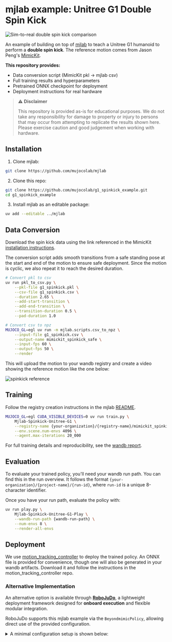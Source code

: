# mjlab example: Unitree G1 Double Spin Kick

![Sim-to-real double spin kick comparison](assets/teaser.gif)

An example of building on top of [mjlab](https://github.com/mujocolab/mjlab) to teach a Unitree G1 humanoid to perform a **double spin kick**. The reference motion comes from Jason Peng's [MimicKit](https://github.com/xbpeng/MimicKit).

**This repository provides:**
- Data conversion script (MimicKit pkl → mjlab csv)
- Full training results and hyperparameters
- Pretrained ONNX checkpoint for deployment
- Deployment instructions for real hardware

> ⚠️ **Disclaimer**
>
> This repository is provided as-is for educational purposes. We do not take any responsibility for damage to property or injury to persons that may occur from attempting to replicate the results shown here. Please exercise caution and good judgement when working with hardware.

## Installation

1. Clone mjlab:

```bash
git clone https://github.com/mujocolab/mjlab
```

2. Clone this repo:

```bash
git clone https://github.com/mujocolab/g1_spinkick_example.git
cd g1_spinkick_example
```

3. Install mjlab as an editable package:

```bash
uv add --editable ../mjlab
```

## Data Conversion

Download the spin kick data using the link referenced in the MimicKit [installation instructions](https://github.com/xbpeng/MimicKit?tab=readme-ov-file#installation).

The conversion script adds smooth transitions from a safe standing pose at the start and end of the motion to ensure safe deployment. Since the motion is cyclic, we also repeat it to reach the desired duration.

```bash
# Convert pkl to csv
uv run pkl_to_csv.py \
    --pkl-file g1_spinkick.pkl \
    --csv-file g1_spinkick.csv \
    --duration 2.65 \
    --add-start-transition \
    --add-end-transition \
    --transition-duration 0.5 \
    --pad-duration 1.0

# Convert csv to npz
MUJOCO_GL=egl uv run -m mjlab.scripts.csv_to_npz \
    --input-file g1_spinkick.csv \
    --output-name mimickit_spinkick_safe \
    --input-fps 60 \
    --output-fps 50 \
    --render
```

This will upload the motion to your wandb registry and create a video showing the reference motion like the one below:

![spinkick reference](assets/motion.gif)

## Training

Follow the registry creation instructions in the mjlab [README](https://github.com/mujocolab/mjlab?tab=readme-ov-file#2-motion-imitation).

```bash
MUJOCO_GL=egl CUDA_VISIBLE_DEVICES=0 uv run train.py \
    Mjlab-Spinkick-Unitree-G1 \
    --registry-name {your-organization}/{registry-name}/mimickit_spinkick_safe \
    --env.scene.num-envs 4096 \
    --agent.max-iterations 20_000
```

For full training details and reproducibility, see the [wandb report](https://api.wandb.ai/links/gcbc_researchers/nfi58457).

## Evaluation

To evaluate your trained policy, you'll need your wandb run path. You can find this in the run overview. It follows the format `{your-organization}/{project-name}/{run-id}`, where `run-id` is a unique 8-character identifier.

Once you have your run path, evaluate the policy with:

```bash
uv run play.py \
    Mjlab-Spinkick-Unitree-G1-Play \
    --wandb-run-path {wandb-run-path} \
    --num-envs 8 \
    --render-all-envs
```

## Deployment

We use [motion_tracking_controller](https://github.com/HybridRobotics/motion_tracking_controller) to deploy the trained policy. An ONNX file is provided for convenience, though one will also be generated in your wandb artifacts. Download it and follow the instructions in the motion_tracking_controller repo.

### Alternative Implementation

An alternative option is available through [**RoboJuDo**](https://github.com/HansZ8/RoboJuDo), a lightweight deployment framework designed for **onboard execution** and flexible modular integration.

RoboJuDo supports this mjlab example via the `BeyondmimicPolicy`, allowing direct use of the provided configuration.  

<details>
  <summary>A minimal configuration setup is shown below:</summary>

1. **Download** the ONNX model and place it in `assets/models/g1/beyondmimic`.

2. **Edit** the `g1_beyondmimic` config in `robojudo/config/g1/g1_cfg.py` to set policy name:

```python
@cfg_registry.register
class g1_beyondmimic(RlPipelineCfg):
    robot: str = "g1"
    env: G1MujocoEnvCfg = G1MujocoEnvCfg()
    ctrl: list[KeyboardCtrlCfg] = [KeyboardCtrlCfg()]

    policy: G1BeyondMimicPolicyCfg = G1BeyondMimicPolicyCfg(
        policy_name="spinkick_safe",
        max_timestep=183,
    )
```

3. For **real robot deployment**, you may use the `g1_locomimic_beyondmimic` or `g1_locomimic_beyondmimic_real` config
   in `robojudo/config/g1/g1_loco_mimic_cfg.py`, which includes smooth locomotion interpolation.

</details>
